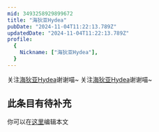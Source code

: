 ```yaml
---
mid: 3493258929899672
title: "海狄亚Hydea"
pubDate: "2024-11-04T11:22:13.789Z"
updatedDate: "2024-11-04T11:22:13.789Z"
profile:
  {
    Nickname: ["海狄亚Hydea"],
  }
---
```


关注[海狄亚Hydea](https://space.bilibili.com/3493258929899672)谢谢喵~ 关注[海狄亚Hydea](https://space.bilibili.com/3493258929899672)谢谢喵~

## 此条目有待补充
你可以在[这里](https://github.com/Yuhanawa/VTuber.ICU/edit/master/src/content/v/海狄亚Hydea/index.md)编辑本文
